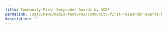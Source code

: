 ```yaml
---
title: Community First Responder Awards by SCDF
permalink: /sajc/news/media-features/community-first-responder-awards-by-scdf/
description: ""
---
```

